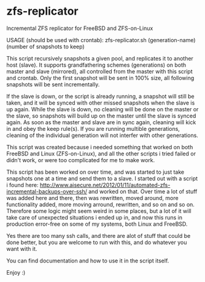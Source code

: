 # zfs-replicator
Incremental ZFS replicator for FreeBSD and ZFS-on-Linux

USAGE (should be used with crontab): zfs-replicator.sh (generation-name) (number of snapshots to keep)

This script recursively snapshots a given pool, and replicates it to another host (slave). It supports grandfathering schemes (generations) on both master and slave (mirrored), all controlled from the master with this script and crontab.
Only the first snapshot will be sent in 100% size, all following snapshots will be sent incrementally.

If the slave is down, or the script is already running, a snapshot will still be taken, and it will be synced with other missed snapshots when the slave is up again. While the slave is down, no cleaning will be done on the master or the slave, so snapshots will build up on the master until the slave is synced again. As soon as the master and slave are in sync again, cleaning will kick in and obey the keep rule(s).
If you are running multible generations, cleaning of the individual generation will not interfer with other generations.

This script was created because i needed something that worked on both FreeBSD and Linux (ZFS-on-Linux), and all
the other scripts i tried failed or didn't work, or were too complicated for me to make work.

This script has been worked on over time, and was started to just take snapshots one at a time and send them to a slave.
I started out with a script i found here: http://www.aisecure.net/2012/01/11/automated-zfs-incremental-backups-over-ssh/
and worked on that. Over time a lot of stuff was added here and there, then was rewritten, moved around, more
functionality added, more moving arround, rewritten, and so on and so on. Therefore some logic might seem weird in some
places, but a lot of it will take care of unexpected situations i ended up in, and now this runs in production
error-free on some of my systems, both Linux and FreeBSD.

Yes there are too many ssh calls, and there are alot of stuff that could be done better, but you are welcome to run
with this, and do whatever you want with it.

You can find documentation and how to use it in the script itself.

Enjoy :)
